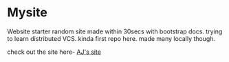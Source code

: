 # Mysite
Website starter
random site made within 30secs with bootstrap docs. 
trying to learn distributed VCS.
kinda first repo here. made many locally though.



check out the site here- <a href = "https://arnavjindal.github.io/">AJ's site</a>
